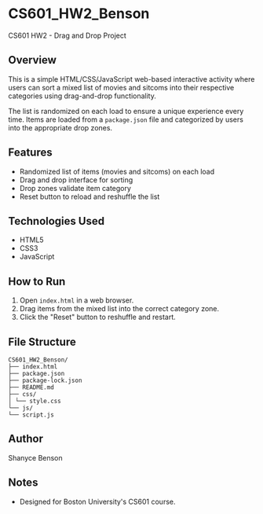 # CS601_HW2_Benson

CS601 HW2 - Drag and Drop Project

## Overview
This is a simple HTML/CSS/JavaScript web-based interactive activity where users can sort a mixed list of movies and sitcoms into their respective categories using drag-and-drop functionality.

The list is randomized on each load to ensure a unique experience every time. Items are loaded from a `package.json` file and categorized by users into the appropriate drop zones.

## Features
- Randomized list of items (movies and sitcoms) on each load
- Drag and drop interface for sorting
- Drop zones validate item category
- Reset button to reload and reshuffle the list

## Technologies Used
- HTML5
- CSS3
- JavaScript

## How to Run
1. Open `index.html` in a web browser.
2. Drag items from the mixed list into the correct category zone.
3. Click the "Reset" button to reshuffle and restart.


## File Structure
```
CS601_HW2_Benson/
├── index.html 
├── package.json 
├── package-lock.json 
├── README.md 
├── css/
│ └── style.css 
└── js/
└── script.js 
```
## Author
Shanyce Benson

## Notes
- Designed for Boston University's CS601 course.